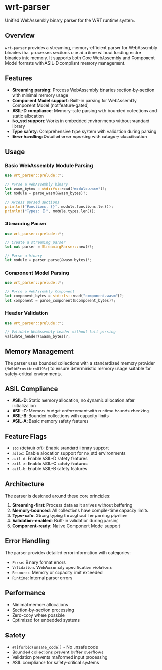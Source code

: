 # wrt-parser

Unified WebAssembly binary parser for the WRT runtime system.

## Overview

`wrt-parser` provides a streaming, memory-efficient parser for WebAssembly binaries that processes sections one at a time without loading entire binaries into memory. It supports both Core WebAssembly and Component Model formats with ASIL-D compliant memory management.

## Features

- **Streaming parsing**: Process WebAssembly binaries section-by-section with minimal memory usage
- **Component Model support**: Built-in parsing for WebAssembly Component Model (not feature-gated)
- **ASIL-D compliance**: Memory-safe parsing with bounded collections and static allocation
- **No_std support**: Works in embedded environments without standard library
- **Type safety**: Comprehensive type system with validation during parsing
- **Error handling**: Detailed error reporting with category classification

## Usage

### Basic WebAssembly Module Parsing

```rust
use wrt_parser::prelude::*;

// Parse a WebAssembly binary
let wasm_bytes = std::fs::read("module.wasm")?;
let module = parse_wasm(&wasm_bytes)?;

// Access parsed sections
println!("Functions: {}", module.functions.len());
println!("Types: {}", module.types.len());
```

### Streaming Parser

```rust
use wrt_parser::prelude::*;

// Create a streaming parser
let mut parser = StreamingParser::new()?;

// Parse a binary
let module = parser.parse(&wasm_bytes)?;
```

### Component Model Parsing

```rust
use wrt_parser::prelude::*;

// Parse a WebAssembly Component
let component_bytes = std::fs::read("component.wasm")?;
let component = parse_component(&component_bytes)?;
```

### Header Validation

```rust
use wrt_parser::prelude::*;

// Validate WebAssembly header without full parsing
validate_header(&wasm_bytes)?;
```

## Memory Management

The parser uses bounded collections with a standardized memory provider (`NoStdProvider<8192>`) to ensure deterministic memory usage suitable for safety-critical environments.

## ASIL Compliance

- **ASIL-D**: Static memory allocation, no dynamic allocation after initialization
- **ASIL-C**: Memory budget enforcement with runtime bounds checking
- **ASIL-B**: Bounded collections with capacity limits
- **ASIL-A**: Basic memory safety features

## Feature Flags

- `std` (default off): Enable standard library support
- `alloc`: Enable allocation support for no_std environments
- `asil-d`: Enable ASIL-D safety features
- `asil-c`: Enable ASIL-C safety features
- `asil-b`: Enable ASIL-B safety features

## Architecture

The parser is designed around these core principles:

1. **Streaming-first**: Process data as it arrives without buffering
2. **Memory-bounded**: All collections have compile-time capacity limits
3. **Type-safe**: Strong typing throughout the parsing pipeline
4. **Validation-enabled**: Built-in validation during parsing
5. **Component-ready**: Native Component Model support

## Error Handling

The parser provides detailed error information with categories:

- `Parse`: Binary format errors
- `Validation`: WebAssembly specification violations  
- `Resource`: Memory or capacity limit exceeded
- `Runtime`: Internal parser errors

## Performance

- Minimal memory allocations
- Section-by-section processing
- Zero-copy where possible
- Optimized for embedded systems

## Safety

- `#![forbid(unsafe_code)]` - No unsafe code
- Bounded collections prevent buffer overflows
- Validation prevents malformed input processing
- ASIL compliance for safety-critical systems